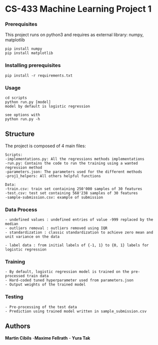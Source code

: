 # CS-433 Machine Learning Project 1

### Prerequisites

This project runs on python3 and requires as external library: numpy, matplotlib

```
pip install numpy 
pip install matplotlib

```

### Installing prerequisites

```
pip install -r requirements.txt
```
### Usage 

```
cd scripts
python run.py [model]
model by default is logistic regression

see options with
python run.py -h
```
## Structure
The project is composed of 4 main files: 
```
Scripts:
-implementations.py: All the regressions methods implementations
-run.py: Contains the code to run the training using a wanted regression method
-parameters.json: The parameters used for the different methods
-proj1_helpers: All others helpful functions 

Data:
-train.csv: train set containing 250'000 samples of 30 features
-test.csv: test set containing 568'238 samples of 30 features
-sample-submission.csv: example of submission

```

    
### Data Process
```
- undefined values : undefined entries of value -999 replaced by the median
- outliers removal : outliers removed using IQR
- standardization : classic standardization to achieve zero mean and unit variance on the data

- label data : from initial labels of {-1, 1} to {0, 1} labels for logistic regression
```

### Training
```
- By default, logistic regression model is trained on the pre-processed train data
- Hard-coded tuned hyperparameter used from parameters.json
- Output weights of the trained model
```

### Testing
```
- Pre-processing of the test data
- Prediction using trained model written in sample_submission.csv 
```


## Authors

**Martin Cibils** -**Maxime Fellrath** -  **Yura Tak**  


